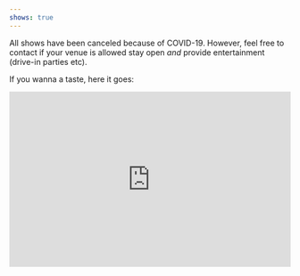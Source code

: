 ```yaml
---
shows: true
---
```


All shows have been canceled because of COVID-19. However, feel free to contact
if your venue is allowed stay open *and* provide entertainment (drive-in parties
etc).

If you wanna a taste, here it goes:

<iframe width="100%" height="315" src="https://www.youtube.com/embed/3hknjcZxlto" frameborder="0" allow="accelerometer; autoplay; encrypted-media; gyroscope; picture-in-picture" allowfullscreen></iframe>
